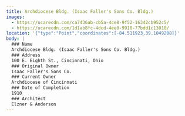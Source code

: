 ```yaml
---
title: Archdiocese Bldg. (Isaac Faller's Sons Co. Bldg.)
images:
  - https://ucarecdn.com/ca7436ab-cb5a-4ce8-9f52-16342cb952c5/
  - https://ucarecdn.com/1d1ab8fc-4dcd-4ee0-9918-77bdd1c13010/
location: '{"type":"Point","coordinates":[-84.511923,39.1049208]}'
body: |
  ### Name
  Archdiocese Bldg. (Isaac Faller's Sons Co. Bldg.)
  ### Address
  100 E. Eighth St., Cincinnati, Ohio
  ### Original Owner
  Isaac Faller's Sons Co.
  ### Current Owner
  Archdiocese of Cincinnati
  ### Date of Completion
  1910
  ### Architect
  Elzner & Anderson
---
```


